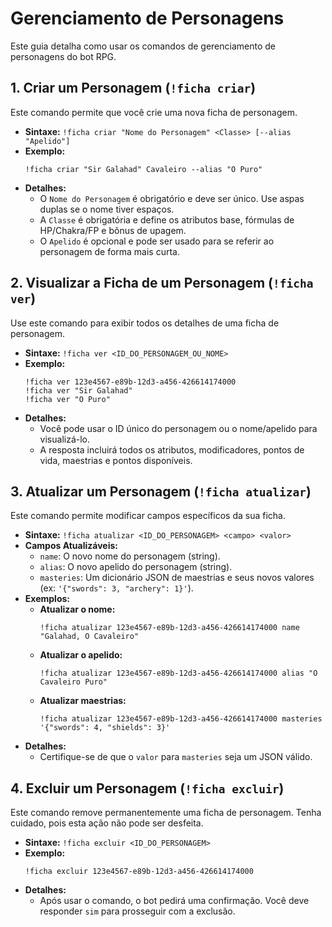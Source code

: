 # Gerenciamento de Personagens

Este guia detalha como usar os comandos de gerenciamento de personagens do bot RPG.

## 1. Criar um Personagem (`!ficha criar`)
Este comando permite que você crie uma nova ficha de personagem.

- **Sintaxe:** `!ficha criar "Nome do Personagem" <Classe> [--alias "Apelido"]`
- **Exemplo:**
  ```
  !ficha criar "Sir Galahad" Cavaleiro --alias "O Puro"
  ```
- **Detalhes:**
  - O `Nome do Personagem` é obrigatório e deve ser único. Use aspas duplas se o nome tiver espaços.
  - A `Classe` é obrigatória e define os atributos base, fórmulas de HP/Chakra/FP e bônus de upagem.
  - O `Apelido` é opcional e pode ser usado para se referir ao personagem de forma mais curta.

## 2. Visualizar a Ficha de um Personagem (`!ficha ver`)
Use este comando para exibir todos os detalhes de uma ficha de personagem.

- **Sintaxe:** `!ficha ver <ID_DO_PERSONAGEM_OU_NOME>`
- **Exemplo:**
  ```
  !ficha ver 123e4567-e89b-12d3-a456-426614174000
  !ficha ver "Sir Galahad"
  !ficha ver "O Puro"
  ```
- **Detalhes:**
  - Você pode usar o ID único do personagem ou o nome/apelido para visualizá-lo.
  - A resposta incluirá todos os atributos, modificadores, pontos de vida, maestrias e pontos disponíveis.

## 3. Atualizar um Personagem (`!ficha atualizar`)
Este comando permite modificar campos específicos da sua ficha.

- **Sintaxe:** `!ficha atualizar <ID_DO_PERSONAGEM> <campo> <valor>`
- **Campos Atualizáveis:**
  - `name`: O novo nome do personagem (string).
  - `alias`: O novo apelido do personagem (string).
  - `masteries`: Um dicionário JSON de maestrias e seus novos valores (ex: `'{"swords": 3, "archery": 1}'`).
- **Exemplos:**
  - **Atualizar o nome:**
    ```
    !ficha atualizar 123e4567-e89b-12d3-a456-426614174000 name "Galahad, O Cavaleiro"
    ```
  - **Atualizar o apelido:**
    ```
    !ficha atualizar 123e4567-e89b-12d3-a456-426614174000 alias "O Cavaleiro Puro"
    ```
  - **Atualizar maestrias:**
    ```
    !ficha atualizar 123e4567-e89b-12d3-a456-426614174000 masteries '{"swords": 4, "shields": 3}'
    ```
- **Detalhes:**
  - Certifique-se de que o `valor` para `masteries` seja um JSON válido.

## 4. Excluir um Personagem (`!ficha excluir`)
Este comando remove permanentemente uma ficha de personagem. Tenha cuidado, pois esta ação não pode ser desfeita.

- **Sintaxe:** `!ficha excluir <ID_DO_PERSONAGEM>`
- **Exemplo:**
  ```
  !ficha excluir 123e4567-e89b-12d3-a456-426614174000
  ```
- **Detalhes:**
  - Após usar o comando, o bot pedirá uma confirmação. Você deve responder `sim` para prosseguir com a exclusão.